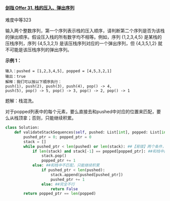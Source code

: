 #### [剑指 Offer 31. 栈的压入、弹出序列](https://leetcode-cn.com/problems/zhan-de-ya-ru-dan-chu-xu-lie-lcof/)

难度中等323

输入两个整数序列，第一个序列表示栈的压入顺序，请判断第二个序列是否为该栈的弹出顺序。假设压入栈的所有数字均不相等。例如，序列 {1,2,3,4,5} 是某栈的压栈序列，序列 {4,5,3,2,1} 是该压栈序列对应的一个弹出序列，但 {4,3,5,1,2} 就不可能是该压栈序列的弹出序列。

 

**示例 1：**

```
输入：pushed = [1,2,3,4,5], popped = [4,5,3,2,1]
输出：true
解释：我们可以按以下顺序执行：
push(1), push(2), push(3), push(4), pop() -> 4,
push(5), pop() -> 5, pop() -> 3, pop() -> 2, pop() -> 1
```

题解：栈混洗。

对于popped列表中的每个元素，要么直接去和pushed中对应的位置来匹配，要么从栈顶拿；否则，只能继续积累。

```python
class Solution:
    def validateStackSequences(self, pushed: List[int], popped: List[int]) -> bool:
        pushed_ptr = 0; popped_ptr = 0
        stack = []
        while pushed_ptr < len(pushed) or len(stack): ##【易错】两个条件，只要一个满足即可
            if len(stack) and stack[-1] == popped[popped_ptr]: ##和栈中匹配
                stack.pop()
                popped_ptr += 1
            else: ##和栈中不匹配，只能继续积累
                if pushed_ptr < len(pushed):
                    stack.append(pushed[pushed_ptr])
                    pushed_ptr += 1
                else: ##完全不行
                    return False
        return popped_ptr == len(popped)
                
```

